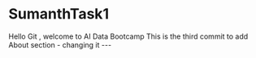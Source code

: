 # SumanthTask1 
Hello Git , welcome to AI Data Bootcamp
This is the third commit to add About section - changing it ---
